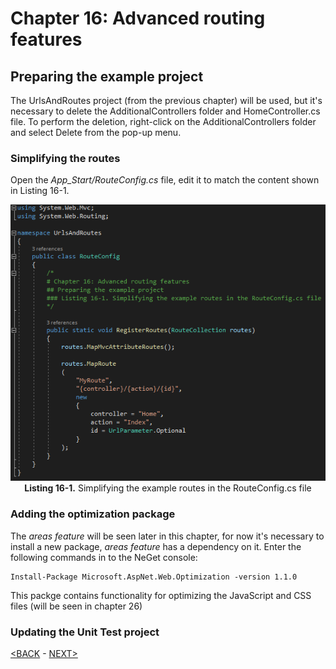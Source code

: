 # Chapter 16: Advanced routing features

## Preparing the example project

The UrlsAndRoutes project (from the previous chapter) will be used, but it's necessary to delete the AdditionalControllers folder and HomeController.cs file. To perform the deletion, right-click on the AdditionalControllers folder and select Delete from the pop-up menu.

### Simplifying the routes

Open the *App_Start/RouteConfig.cs* file, edit it to match the content shown in Listing 16-1.

<p align="center">
    <img src="ch16-Pictures/Listing 16-1.png" /><br />
    <b>Listing 16-1.</b> Simplifying the example routes in the RouteConfig.cs file
</p>  

### Adding the optimization package

The *areas feature* will be seen later in this chapter, for now it's necessary to install a new package, *areas feature* has a dependency on it. Enter the following commands in to the NeGet console:

```
Install-Package Microsoft.AspNet.Web.Optimization -version 1.1.0
```

This packge contains functionality for optimizing the JavaScript and CSS files (will be seen in chapter 26)

### Updating the Unit Test project

<!--
# Chapter 16: Advanced routing features
## Preparing the example project
### Updating the Unit Test project

> SUMMARRY AND UPDATE ==========================
.
> CONTENTS =====================================
# Chapter 16: Advanced routing features
## Preparing the example project
### Simplifying the routes
### Adding the optimization package
### Updating the Unit Test project
.
> GITHUB =====================================
https://github.com/deyran/pro-asp-net-mvc/blob/main/chapter-16/02-preparing-the-example-proj.md
.
> # ==========================================
#DotNet #csharp #csharpdotnet #dotnetcore #csharpdeveloper #dotnetdevelopers #aspnetcore #ASPNET #aspdotnet #IT #developer #TI #tecnologia #DevOps #desenvolvedor #programador #software #homeoffice #dev #tecnologiadainformacao #devs #code #programacao #programação #tecnologiadainformação #sistemasdeinformação #engenhariadesoftware #GitHub #ASPNETMVC #ASPNET #MVC #core #MVC #route #urlroute #urlroting #urlpatterns #RoutingSystem
-->

[<BACK](01-Introduction.md) - [NEXT>](02-preparing-the-example-proj.md)